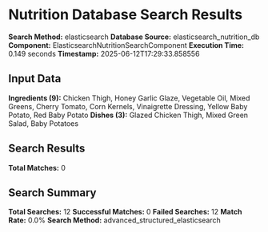 # Nutrition Database Search Results

**Search Method:** elasticsearch
**Database Source:** elasticsearch_nutrition_db
**Component:** ElasticsearchNutritionSearchComponent
**Execution Time:** 0.149 seconds
**Timestamp:** 2025-06-12T17:29:33.858556

## Input Data
**Ingredients (9):** Chicken Thigh, Honey Garlic Glaze, Vegetable Oil, Mixed Greens, Cherry Tomato, Corn Kernels, Vinaigrette Dressing, Yellow Baby Potato, Red Baby Potato
**Dishes (3):** Glazed Chicken Thigh, Mixed Green Salad, Baby Potatoes

## Search Results
**Total Matches:** 0

## Search Summary
**Total Searches:** 12
**Successful Matches:** 0
**Failed Searches:** 12
**Match Rate:** 0.0%
**Search Method:** advanced_structured_elasticsearch
